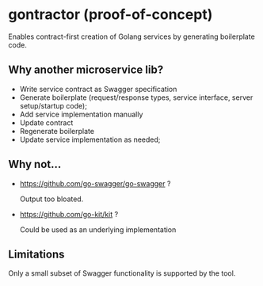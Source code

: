 # gontractor (proof-of-concept)

Enables contract-first creation of Golang services by generating boilerplate code.

## Why another microservice lib?
* Write service contract as Swagger specification
* Generate boilerplate (request/response types, service interface, server setup/startup code);
* Add service implementation manually
* Update contract
* Regenerate boilerplate
* Update service implementation as needed;

## Why not...

* https://github.com/go-swagger/go-swagger ?
  
  Output too bloated. 

* https://github.com/go-kit/kit ?
  
  Could be used as an underlying implementation

## Limitations

Only a small subset of Swagger functionality is supported by the tool. 